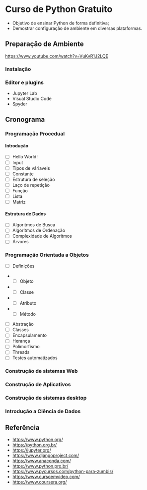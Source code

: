Curso de Python Gratuito
=================

* Objetivo de ensinar Python de forma definitiva; 
* Demostrar configuração de ambiente em diversas plataformas.

## Preparação de Ambiente

https://www.youtube.com/watch?v=VuKvR1J2LQE

### Instalação

### Editor e plugins

* Jupyter Lab
* Visual Studio Code 
* Spyder

## Cronograma

### Programação Procedual 

#### Introdução 

- [ ] Hello World!
- [ ] Input
- [ ] Tipos de váriaveis
- [ ] Constante 
- [ ] Estrutura de seleção
- [ ] Laço de repetição
- [ ] Função
- [ ] Lista
- [ ] Matriz

#### Estrutura de Dados

- [ ] Algoritmos de Busca
- [ ] Algoritmos de Ordenação
- [ ] Complexidade de Algoritmos 
- [ ] Árvores 

### Programação Orientada a Objetos

- [ ] Definições
- - [ ] Objeto
- - [ ] Classe
- - [ ] Atributo
- - [ ] Método 
- [ ] Abstração
- [ ] Classes
- [ ] Encapsulamento
- [ ] Herança
- [ ] Polimorfismo
- [ ] Threads
- [ ] Testes automatizados

### Construção de sistemas Web

### Construção de Aplicativos

### Construção de sistemas desktop

### Introdução a Ciência de Dados

## Referência
* https://www.python.org/
* https://python.org.br/
* https://jupyter.org/
* https://www.djangoproject.com/
* https://www.anaconda.com/
* https://www.python.pro.br/
* https://www.pycursos.com/python-para-zumbis/
* https://www.cursoemvideo.com/
* https://www.coursera.org/
